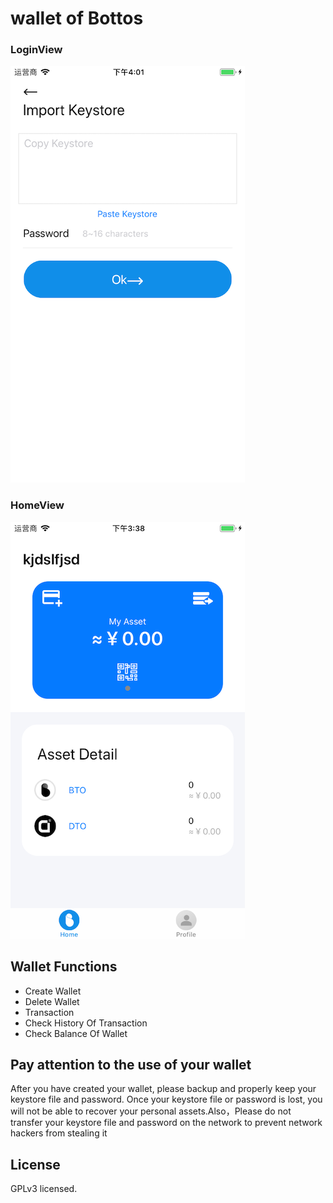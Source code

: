 # wallet of Bottos

### LoginView
![login](./pic/login.png)

### HomeView
![home](./pic/home.png)    

## Wallet Functions

- Create Wallet
- Delete Wallet
- Transaction
- Check History Of Transaction
- Check Balance Of Wallet

## Pay attention to the use of your wallet

After you have created your wallet, please backup and properly keep your keystore file and password. Once your keystore file or password is lost, you will not be able to recover your personal assets.Also，Please do not transfer your keystore file and password on the network to prevent network hackers from stealing it

## License

GPLv3 licensed.